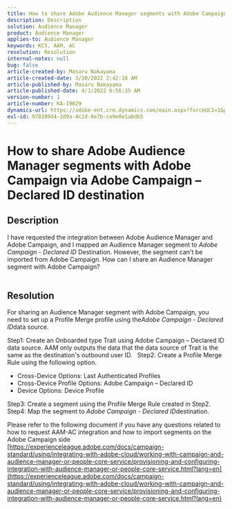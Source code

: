 ```yaml
---
title: How to share Adobe Audience Manager segments with Adobe Campaign via Adobe Campaign – Declared ID destination
description: Description
solution: Audience Manager
product: Audience Manager
applies-to: Audience Manager
keywords: KCS, AAM, AC
resolution: Resolution
internal-notes: null
bug: false
article-created-by: Masaru Nakayama
article-created-date: 3/30/2022 2:42:16 AM
article-published-by: Masaru Nakayama
article-published-date: 4/1/2022 6:56:35 AM
version-number: 1
article-number: KA-19029
dynamics-url: https://adobe-ent.crm.dynamics.com/main.aspx?forceUCI=1&pagetype=entityrecord&etn=knowledgearticle&id=4c9db0fe-d2af-ec11-9840-0022480bd623
exl-id: 978109d4-2d9a-4c2d-9e7b-ce9e0e1a0db5
---
```

# How to share Adobe Audience Manager segments with Adobe Campaign via Adobe Campaign – Declared ID destination

## Description

I have requested the integration between Adobe Audience Manager and Adobe Campaign, and I mapped an Audience Manager segment to *Adobe Campaign - Declared ID* Destination. However, the segment can't be imported from Adobe Campaign. How can I share an Audience Manager segment with Adobe Campaign?
<br> 

## Resolution


For sharing an Audience Manager segment with Adobe Campaign, you need to set up a Profile Merge profile using the*Adobe Campaign - Declared ID*data source.

Step1: Create an Onboarded type Trait using Adobe Campaign – Declared ID data source.
 AAM only outputs the data that the data source of Trait is the same as the destination's outbound user ID.
  
 Step2: Create a Profile Merge Rule using the following option.

- Cross-Device Options: Last Authenticated Profiles
- Cross-Device Profile Options: Adobe Campaign – Declared ID
- Device Options: Device Profile


Step3: Create a segment using the Profile Merge Rule created in Step2.
  
 Step4: Map the segment to *Adobe Campaign - Declared ID*destination.

Please refer to the following document if you have any questions related to how to request AAM-AC integration and how to import segments on the Adobe Campaign side
[https://experienceleague.adobe.com/docs/campaign-standard/using/integrating-with-adobe-cloud/working-with-campaign-and-audience-manager-or-people-core-service/provisioning-and-configuring-integration-with-audience-manager-or-people-core-service.html?lang=en](https://experienceleague.adobe.com/docs/campaign-standard/using/integrating-with-adobe-cloud/working-with-campaign-and-audience-manager-or-people-core-service/provisioning-and-configuring-integration-with-audience-manager-or-people-core-service.html?lang=en)
